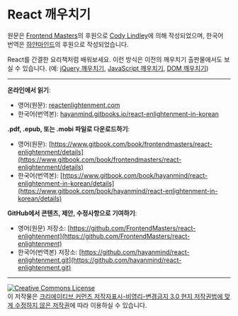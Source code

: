 # React 깨우치기

원문은 [Frontend Masters](https://frontendmasters.com/)의 후원으로 [Cody Lindley](http://codylindley.com/)에 의해 작성되었으며, 한국어 번역은 [하얀마인드](http://hayanmind.com)의 후원으로 작성되었습니다.

React를 간결한 요리책처럼 배워보세요. 이런 방식은 이전의 깨우치기 출판물에서도 보실 수 있습니다. (예: [jQuery 깨우치기](http://jqueryenlightenment.com/), [JavaScript 깨우치기](http://javascriptenlightenment.com/), [DOM 깨우치기](http://domenlightenment.com/))

***

**온라인에서 읽기**: 

* 영어(원문): [reactenlightenment.com](http://www.reactenlightenment.com/)
* 한국어(번역본): [hayanmind.gitbooks.io/react-enlightenment-in-korean](https://hayanmind.gitbooks.io/react-enlightenment-in-korean)

**.pdf, .epub, 또는 .mobi 파일로 다운로드하기**:

* 영어(원문): [https://www.gitbook.com/book/frontendmasters/react-enlightenment/details](https://www.gitbook.com/book/frontendmasters/react-enlightenment/details)
* 한국어(번역본): [https://www.gitbook.com/book/hayanmind/react-enlightenment-in-korean/details](https://www.gitbook.com/book/hayanmind/react-enlightenment-in-korean/details)

**GitHub에서 콘텐츠, 제안, 수정사항으로 기여하기**:

* 영어(원문) 저장소: [https://github.com/FrontendMasters/react-enlightenment](https://github.com/FrontendMasters/react-enlightenment)
* 한국어(번역본) 저장소: [https://github.com/hayanmind/react-enlightenment.git](https://github.com/hayanmind/react-enlightenment.git)

***

<a rel="license" href="https://creativecommons.org/licenses/by-nc-nd/3.0/deed.ko"><img alt="Creative Commons License" style="border-width:0" src="https://i.creativecommons.org/l/by-nc-nd/3.0/88x31.png" /></a><br />이 저작물은 <a rel="license" href="http://creativecommons.org/licenses/by-nc-nd/3.0/">크리에이티브 커먼즈 저작자표시-비영리-변경금지 3.0 현지 저작권법에 맞게 수정하지 않은 저작권</a>에 따라 이용하실 수 있습니다.
